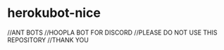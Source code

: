 # herokubot-nice
//ANT BOTS 
//HOOPLA BOT FOR DISCORD 
//PLEASE DO NOT USE THIS REPOSITORY
//THANK YOU
